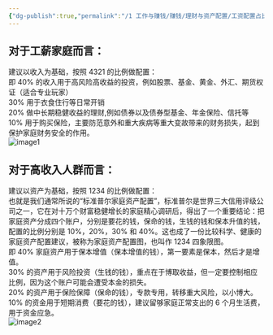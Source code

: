 ```yaml
---
{"dg-publish":true,"permalink":"/1 工作与赚钱/赚钱/理财与资产配置/工资配置占比/","title":"工资配置占比"}
---
```



## 对于工薪家庭而言：
建议以收入为基础，按照 4321 的比例做配置：  
即 40% 的收入用于高风险高收益的投资，例如股票、基金、黄金、外汇、期货权证（适合专业玩家）  
30% 用于衣食住行等日常开销  
20% 做中长期稳健收益的理财,例如债券以及债券型基金、年金保险、信托等  
10% 用于购买保险，主要防范意外和重大疾病等重大变故带来的财务损失，起到保护家庭财务安全的作用。  
![image1](/img/user/resources/attachments/image1-5.jpg)

## 对于高收入人群而言：
建议以资产为基础，按照 1234 的比例做配置：  
也就是我们通常所说的“标准普尔家庭资产配置”，标准普尔是世界三大信用评级公司之一，它在对十万个财富稳健增长的家庭精心调研后，得出了一个重要结论：把家庭资产分成四个账户，分别是要花的钱，保命的钱，生钱的钱和保本升值的钱，配置的比例分别是 10%，20%，30% 和 40%。这也成了一份比较科学、健康的家庭资产配置建议，被称为家庭资产配置图，也叫作 1234 四象限图。  
即 40% 家庭资产用于保本增值（保本增值的钱），第一要素是保本，然后才是增值。  
30% 的资产用于风险投资（生钱的钱），重点在于博取收益，但一定要控制相应比例，因为这个账户可能会遭受本金的损失。  
20% 的资产用于保险保障（保命的钱），专款专用，转移重大风险，以小博大。  
10% 的资金用于短期消费（要花的钱），建议留够家庭正常支出的 6 个月生活费，用于资金应急。  
![image2](/img/user/resources/attachments/image2-14.png)

